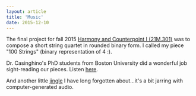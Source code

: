 ```yaml
---
layout: article
title: 'Music'
date: 2015-12-10
---
```


The final project for fall 2015 <a href="https://ocw.mit.edu/courses/music-and-theater-arts/21m-301-harmony-and-counterpoint-i-spring-2005/" target="_blank">Harmony and Counterpoint I (21M.301)</a> was to compose a short string quartet in rounded binary form. I called my piece "100 Strings" (binary representation of 4 :).

Dr. Casinghino's PhD students from Boston University did a wonderful job sight-reading our pieces. Listen <a href="https://drive.google.com/file/d/0B5Tfw9EUMk1wWThVa2ZBSkhidHM/view" target="_blank">here</a>.

And another little <a href="https://drive.google.com/open?id=0B5Tfw9EUMk1wTUs4NGdpWFk4WHM" target="_blank">jingle</a> I have long forgotten about...it's a bit jarring with computer-generated audio.
